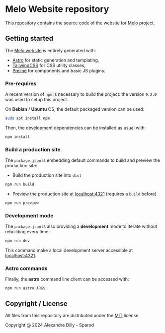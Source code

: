 # Melo Website repository

This repository contains the source code of the website for [Melo](https://melo.website) project.

## Getting started

The [Melo website](https://melo.website) is entirely generated with:

- [Astro](https://astro.build/) for static generation and templating,
- [TailwindCSS](https://tailwindcss.com/) for CSS utility classes,
- [Preline](https://preline.co/) for components and basic JS plugins.

### Pre-requires

A recent version of `npm` is necessary to build the project: the version `9.2.0` was used to setup
this project.

On **Debian** / **Ubuntu** OS, the default packaged version can be used:

```sh
sudo apt install npm
```

Then, the development dependencies can be installed as usual with:

```sh
npm install
```

### Build a production site

The `package.json` is embedding default commands to build and preview the production site:

- Build the production site into `dist`

```sh
npm run build
```

- Preview the production site at [localhost:4321](http://localhost:4321) (requires a `build` before)

```sh
npm run preview
```

### Development mode

The `package.json` is also providing a **development** mode to iterate without rebuilding every time:

```sh
npm run dev
```

This command make a local development server accessible at [localhost:4321](http://localhost:4321).

### Astro commands

Finally, the **astro** command line client can be accessed with:

```
npm run astro ARGS
```

## Copyright / License

All files from this repository are distributed under the [MIT](LICENSE) license.

Copyright @ 2024 Alexandre Dilly - Sparod
